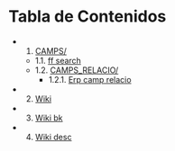 # Tabla de Contenidos

- 1. [CAMPS/](/home/egarriga/Documents/markdown-TOC/memento_base/camps/)
  - 1.1. [  ff search](/home/egarriga/Documents/markdown-TOC/memento_base/camps/__ff_search.md)
  - 1.2. [CAMPS_RELACIO/](/home/egarriga/Documents/markdown-TOC/memento_base/camps/camps_relacio/)
    - 1.2.1. [Erp camp relacio](/home/egarriga/Documents/markdown-TOC/memento_base/camps/camps_relacio/ERP_camp_relacio.md)
- 2. [Wiki](/home/egarriga/Documents/markdown-TOC/memento_base/wiki.md)
- 3. [Wiki bk](/home/egarriga/Documents/markdown-TOC/memento_base/wiki_bk.md)
- 4. [Wiki desc](/home/egarriga/Documents/markdown-TOC/memento_base/wiki_desc.md)